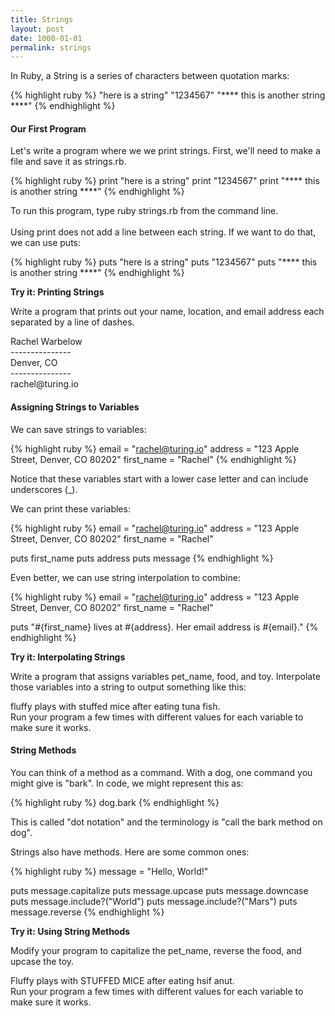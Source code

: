 ```yaml
---
title: Strings
layout: post
date: 1000-01-01
permalink: strings
---
```


In Ruby, a String is a series of characters between quotation marks: 

{% highlight ruby %}
"here is a string"
"1234567"
"**** this is another string ****"
{% endhighlight %}

<h4>Our First Program</h4>

Let's write a program where we we print strings. First, we'll need to make a file and save it as <span class="command">strings.rb</span>. 

{% highlight ruby %}
print "here is a string"
print "1234567"
print "**** this is another string ****"
{% endhighlight %}

To run this program, type <span class="command">ruby strings.rb</span> from the command line. 
<br><br>
Using print does not add a line between each string. If we want to do that, we can use puts:

{% highlight ruby %}
puts "here is a string"
puts "1234567"
puts "**** this is another string ****"
{% endhighlight %}

<div class="card cyan ">
  <div class="card-content white-text">
    <span class="card-title black-text"><b>Try it: Printing Strings</b></span>
    <p>
      Write a program that prints out your name, location, and email address each separated by a line of dashes.
      <br>
      <div class="output">
        Rachel Warbelow <br>
        --------------- <br>
        Denver, CO <br>
        --------------- <br>
        rachel@turing.io <br>
    </div>
  </div>
</div>

<h4>Assigning Strings to Variables</h4>

We can save strings to variables:

{% highlight ruby %}
email = "rachel@turing.io"
address = "123 Apple Street, Denver, CO 80202"
first_name = "Rachel"
{% endhighlight %}

Notice that these variables start with a lower case letter and can include underscores (_). 

We can print these variables: 

{% highlight ruby %}
email = "rachel@turing.io"
address = "123 Apple Street, Denver, CO 80202"
first_name = "Rachel"

puts first_name
puts address
puts message
{% endhighlight %}

Even better, we can use string interpolation to combine:

{% highlight ruby %}
email = "rachel@turing.io"
address = "123 Apple Street, Denver, CO 80202"
first_name = "Rachel"

puts "#{first_name} lives at #{address}. Her email address is #{email}."
{% endhighlight %}

<div class="card cyan ">
  <div class="card-content white-text">
    <span class="card-title black-text"><b>Try it: Interpolating Strings</b></span>
    <p>
      Write a program that assigns variables pet_name, food, and toy. Interpolate those variables into a string to output something like this: 
      <br>
      <div class="output">
        fluffy plays with stuffed mice after eating tuna fish.
      </div>
      Run your program a few times with different values for each variable to make sure it works. 
    </p>
  </div>
</div>

<h4>String Methods</h4>

You can think of a method as a command. With a dog, one command you might give is "bark". In code, we might represent this as:

{% highlight ruby %}
dog.bark
{% endhighlight %}

This is called "dot notation" and the terminology is "call the bark method on dog". 

Strings also have methods. Here are some common ones:

{% highlight ruby %}
message = "Hello, World!"

puts message.capitalize
puts message.upcase
puts message.downcase
puts message.include?("World")
puts message.include?("Mars")
puts message.reverse
{% endhighlight %}

<div class="card cyan ">
  <div class="card-content white-text">
    <span class="card-title black-text"><b>Try it: Using String Methods</b></span>
    <p>
      Modify your program to capitalize the pet_name, reverse the food, and upcase the toy. 
      <br>
      <div class="output">
        Fluffy plays with STUFFED MICE after eating hsif anut.
      </div>
      Run your program a few times with different values for each variable to make sure it works. 
    </p>
  </div>
</div>
